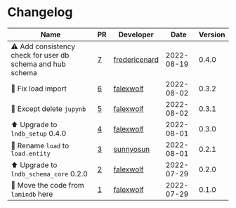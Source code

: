 # Changelog

<!-- prettier-ignore -->
Name | PR | Developer | Date | Version
--- | --- | --- | --- | ---
⚠️ Add consistency check for user db schema and hub schema | [7](https://github.com/laminlabs/lndb-hub/pull/7) | [fredericenard](https://github.com/fredericenard) | 2022-08-19 | 0.4.0
🐛 Fix load import | [6](https://github.com/laminlabs/lndb-hub/pull/6) | [falexwolf](https://github.com/falexwolf) | 2022-08-02 | 0.3.2
🐛 Except delete `jupynb` | [5](https://github.com/laminlabs/lndb-hub/pull/5) | [falexwolf](https://github.com/falexwolf) | 2022-08-02 | 0.3.1
⬆️ Upgrade to `lndb_setup` 0.4.0 | [4](https://github.com/laminlabs/lndb-hub/pull/4) | [falexwolf](https://github.com/falexwolf) | 2022-08-01 | 0.3.0
🚚 Rename `load` to `load.entity` | [3](https://github.com/laminlabs/lndb-hub/pull/3) | [sunnyosun](https://github.com/sunnyosun) | 2022-08-01 | 0.2.1
⬆️ Upgrade to `lndb_schema_core` 0.2.0 | [2](https://github.com/laminlabs/lndb-hub/pull/2) | [falexwolf](https://github.com/falexwolf) | 2022-07-29 | 0.2.0
🚚 Move the code from `lamindb` here | [1](https://github.com/laminlabs/lndb-hub/pull/1) | [falexwolf](https://github.com/falexwolf) | 2022-07-29 | 0.1.0
